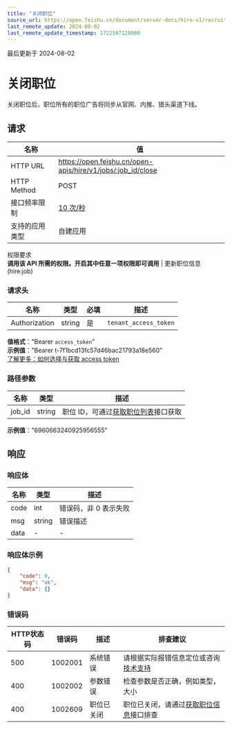```yaml
---
title: "关闭职位"
source_url: https://open.feishu.cn/document/server-docs/hire-v1/recruitment-related-configuration/job/close
last_remote_update: 2024-08-02
last_remote_update_timestamp: 1722587128000
---
```

最后更新于 2024-08-02

# 关闭职位

关闭职位后，职位所有的职位广告将同步从官网、内推、猎头渠道下线。

## 请求
名称 | 值
---|---
HTTP URL | https://open.feishu.cn/open-apis/hire/v1/jobs/:job_id/close
HTTP Method | POST
接口频率限制 | [10 次/秒](https://open.feishu.cn/document/ukTMukTMukTM/uUzN04SN3QjL1cDN)
支持的应用类型 | 自建应用
权限要求  
            **调用该 API 所需的权限。开启其中任意一项权限即可调用** | 更新职位信息(hire:job)

### 请求头

名称 | 类型 | 必填 | 描述
--- | --- | --- | ---
Authorization | string | 是 | `tenant_access_token`  
**值格式**："Bearer `access_token`"  
**示例值**："Bearer t-7f1bcd13fc57d46bac21793a18e560"  
[了解更多：如何选择与获取 access token](https://open.feishu.cn/document/uAjLw4CM/ugTN1YjL4UTN24CO1UjN/trouble-shooting/how-to-choose-which-type-of-token-to-use)

### 路径参数

名称 | 类型 | 描述
--- | --- | ---
job_id | string | 职位 ID，可通过[获取职位列表](https://open.feishu.cn/document/ukTMukTMukTM/uMzM1YjLzMTN24yMzUjN/hire-v1/job/list)接口获取  
**示例值**："6960663240925956555"

## 响应

### 响应体

名称 | 类型 | 描述
--- | --- | ---
code | int | 错误码，非 0 表示失败
msg | string | 错误描述
data | \- | \-

### 响应体示例
```json
{
    "code": 0,
    "msg": "ok",
    "data": {}
}
```

### 错误码

HTTP状态码 | 错误码 | 描述 | 排查建议
--- | --- | --- | ---
500 | 1002001 | 系统错误 | 请根据实际报错信息定位或咨询[技术支持](https://applink.feishu.cn/TLJpeNdW)
400 | 1002002 | 参数错误 | 检查参数是否正确，例如类型，大小
400 | 1002609 | 职位已关闭 | 职位已关闭，请通过[获取职位信息](https://open.feishu.cn/document/ukTMukTMukTM/uMzM1YjLzMTN24yMzUjN/hire-v1/job/get)接口排查

